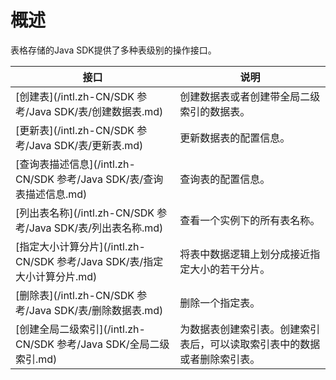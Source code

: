 # 概述

表格存储的Java SDK提供了多种表级别的操作接口。

|接口|说明|
|--|--|
|[创建表](/intl.zh-CN/SDK 参考/Java SDK/表/创建数据表.md)|创建数据表或者创建带全局二级索引的数据表。|
|[更新表](/intl.zh-CN/SDK 参考/Java SDK/表/更新表.md)|更新数据表的配置信息。|
|[查询表描述信息](/intl.zh-CN/SDK 参考/Java SDK/表/查询表描述信息.md)|查询表的配置信息。|
|[列出表名称](/intl.zh-CN/SDK 参考/Java SDK/表/列出表名称.md)|查看一个实例下的所有表名称。|
|[指定大小计算分片](/intl.zh-CN/SDK 参考/Java SDK/表/指定大小计算分片.md)|将表中数据逻辑上划分成接近指定大小的若干分片。|
|[删除表](/intl.zh-CN/SDK 参考/Java SDK/表/删除数据表.md)|删除一个指定表。|
|[创建全局二级索引](/intl.zh-CN/SDK 参考/Java SDK/全局二级索引.md)|为数据表创建索引表。创建索引表后，可以读取索引表中的数据或者删除索引表。|

